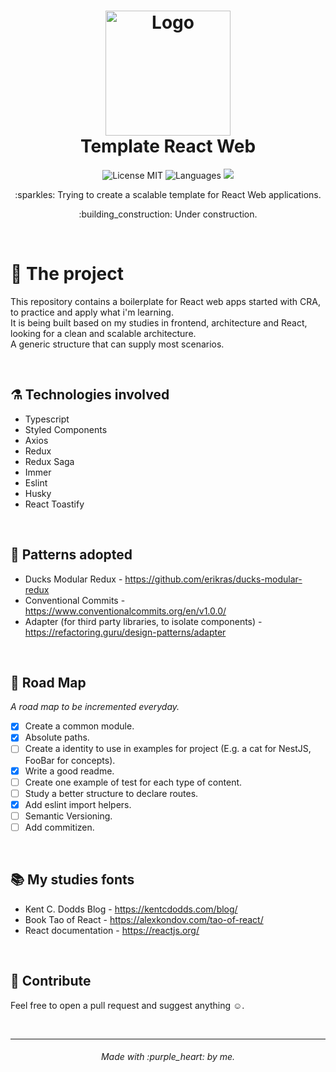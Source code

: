 <h1 align="center">
  <img alt="Logo" height="200" src="https://upload.wikimedia.org/wikipedia/commons/thumb/a/a7/React-icon.svg/1200px-React-icon.svg.png" />
  <br>
  Template React Web
</h1>

<p align="center">

   <img alt="License MIT" src="https://img.shields.io/badge/license-MIT-blue">

  <img alt="Languages" src="https://img.shields.io/badge/languages-1-blue">
  
  <a href="https://www.codacy.com/gh/luanfonsecap/react-web-template/dashboard?utm_source=github.com&amp;utm_medium=referral&amp;utm_content=luanfonsecap/react-web-template&amp;utm_campaign=Badge_Grade">
    <img src="https://app.codacy.com/project/badge/Grade/e5f63167310c42ba9cd01ecd71fceb2c"/>
  </a>
  
<!--   <p align="center">
    <a href="https://app.netlify.com/sites/jokes-norris/deploys">
      <img alt="Netlify Status" src="https://api.netlify.com/api/v1/badges/2808add5-ff8e-441f-9f51-1226c7031112/deploy-status">
    </a>
  </p> -->

  <br>

  <p align="center">
    :sparkles: Trying to create a scalable template for React Web applications.
  </p>  
  <p align="center">
    :building_construction: Under construction.
  </p>

  <br>
</p>

# :muscle: The project

This repository contains a boilerplate for React web apps started with CRA, to practice and apply what i'm learning.
<br />
It is being built based on my studies in frontend, architecture and React, looking for a clean and scalable architecture.
<br />
A generic structure that can supply most scenarios.

<br>

## ⚗️ Technologies involved

- Typescript
- Styled Components
- Axios
- Redux
- Redux Saga
- Immer
- Eslint
- Husky
- React Toastify

<br>

## :jigsaw: Patterns adopted

- Ducks Modular Redux - https://github.com/erikras/ducks-modular-redux
- Conventional Commits - https://www.conventionalcommits.org/en/v1.0.0/
- Adapter (for third party libraries, to isolate components) - https://refactoring.guru/design-patterns/adapter

<br>

## :bicyclist: Road Map

<i>A road map to be incremented everyday.</i>

- [x] Create a common module.
- [x] Absolute paths.
- [ ] Create a identity to use in examples for project (E.g. a cat for NestJS, FooBar for concepts).
- [x] Write a good readme.
- [ ] Create one example of test for each type of content.
- [ ] Study a better structure to declare routes.
- [x] Add eslint import helpers.
- [ ] Semantic Versioning.
- [ ] Add commitizen.

<br>

## :books: My studies fonts

- Kent C. Dodds Blog - https://kentcdodds.com/blog/
- Book Tao of React - https://alexkondov.com/tao-of-react/
- React documentation - https://reactjs.org/

<br>

## :pencil: Contribute

Feel free to open a pull request and suggest anything ☺️.

<br>

---

<h6 align="center">
	Made with :purple_heart: by me.
</h6>
